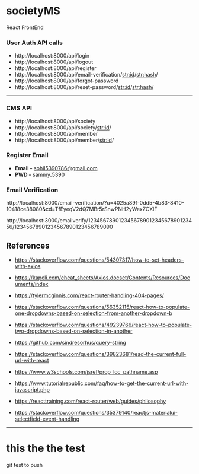 # societyMS
React FrontEnd

### User Auth API calls

- http://localhost:8000/api/login
- http://localhost:8000/api/logout
- http://localhost:8000/api/register
- http://localhost:8000/api/email-verification/<str:id>/<str:hash>/
- http://localhost:8000/api/forgot-password
- http://localhost:8000/api/reset-password/<str:id>/<str:hash>/

***

### CMS API

- http://localhost:8000/api/society
- http://localhost:8000/api/society/<str:id>/
- http://localhost:8000/api/member
- http://localhost:8000/api/member/<str:id>/


### Register Email

- **Email -** sohil5390786@gmail.com
- **PWD -** sammy_5390

### Email Verification

http://localhost:8000/email-verification/?u=4025a89f-0dd5-4b83-8410-10418ce38080&cd=TfEyeqV2dQ7MBr5rSnwPNH2yWexZCXlF

http://localhost:3000/emailverify/123456789012345678901234567890123456/12345678901234567890123456789090

## References

- https://stackoverflow.com/questions/54307317/how-to-set-headers-with-axios
- https://kapeli.com/cheat_sheets/Axios.docset/Contents/Resources/Documents/index

- https://tylermcginnis.com/react-router-handling-404-pages/

- https://stackoverflow.com/questions/56352115/react-how-to-populate-one-dropdowns-based-on-selection-from-another-dropdown-b

- https://stackoverflow.com/questions/49239766/react-how-to-populate-two-dropdowns-based-on-selection-in-another

- https://github.com/sindresorhus/query-string

- https://stackoverflow.com/questions/39823681/read-the-current-full-url-with-react
- https://www.w3schools.com/jsref/prop_loc_pathname.asp
- https://www.tutorialrepublic.com/faq/how-to-get-the-current-url-with-javascript.php

- https://reacttraining.com/react-router/web/guides/philosophy

- https://stackoverflow.com/questions/35379140/reactjs-materialui-selectfield-event-handling

---

# this the the test

git test to push
